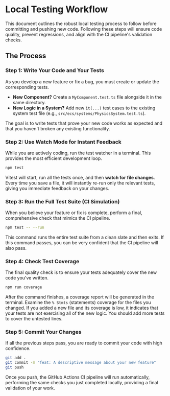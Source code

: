 # Local Testing Workflow

This document outlines the robust local testing process to follow before committing and pushing new code. Following these steps will ensure code quality, prevent regressions, and align with the CI pipeline's validation checks.

## The Process

### Step 1: Write Your Code and Your Tests

As you develop a new feature or fix a bug, you must create or update the corresponding tests.

- **New Component?** Create a `MyComponent.test.ts` file alongside it in the same directory.
- **New Logic in a System?** Add new `it(...)` test cases to the existing system test file (e.g., `src/ecs/systems/PhysicsSystem.test.ts`).

The goal is to write tests that prove your new code works as expected and that you haven't broken any existing functionality.

### Step 2: Use Watch Mode for Instant Feedback

While you are actively coding, run the test watcher in a terminal. This provides the most efficient development loop.

```bash
npm test
```

Vitest will start, run all the tests once, and then **watch for file changes**. Every time you save a file, it will instantly re-run only the relevant tests, giving you immediate feedback on your changes.

### Step 3: Run the Full Test Suite (CI Simulation)

When you believe your feature or fix is complete, perform a final, comprehensive check that mimics the CI pipeline.

```bash
npm test -- --run
```

This command runs the entire test suite from a clean slate and then exits. If this command passes, you can be very confident that the CI pipeline will also pass.

### Step 4: Check Test Coverage

The final quality check is to ensure your tests adequately cover the new code you've written.

```bash
npm run coverage
```

After the command finishes, a coverage report will be generated in the terminal. Examine the `% Stmts` (statements) coverage for the files you changed. If you added a new file and its coverage is low, it indicates that your tests are not exercising all of the new logic. You should add more tests to cover the untested lines.

### Step 5: Commit Your Changes

If all the previous steps pass, you are ready to commit your code with high confidence.

```bash
git add .
git commit -m "feat: A descriptive message about your new feature"
git push
```

Once you push, the GitHub Actions CI pipeline will run automatically, performing the same checks you just completed locally, providing a final validation of your work. 